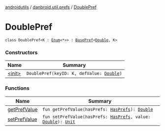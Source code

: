 [androidutils](../../index.md) / [danbroid.util.prefs](../index.md) / [DoublePref](./index.md)

# DoublePref

`class DoublePref<K : `[`Enum`](https://kotlinlang.org/api/latest/jvm/stdlib/kotlin/-enum/index.html)`<*>> : `[`BasePref`](../-base-pref/index.md)`<`[`Double`](https://kotlinlang.org/api/latest/jvm/stdlib/kotlin/-double/index.html)`, K>`

### Constructors

| Name | Summary |
|---|---|
| [&lt;init&gt;](-init-.md) | `DoublePref(keyID: K, defValue: `[`Double`](https://kotlinlang.org/api/latest/jvm/stdlib/kotlin/-double/index.html)`)` |

### Functions

| Name | Summary |
|---|---|
| [getPrefValue](get-pref-value.md) | `fun getPrefValue(hasPrefs: `[`HasPrefs`](../-has-prefs/index.md)`): `[`Double`](https://kotlinlang.org/api/latest/jvm/stdlib/kotlin/-double/index.html) |
| [setPrefValue](set-pref-value.md) | `fun setPrefValue(hasPrefs: `[`HasPrefs`](../-has-prefs/index.md)`, value: `[`Double`](https://kotlinlang.org/api/latest/jvm/stdlib/kotlin/-double/index.html)`): `[`Unit`](https://kotlinlang.org/api/latest/jvm/stdlib/kotlin/-unit/index.html) |
